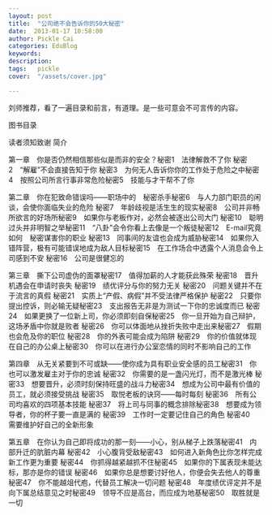 ```yaml
---
layout: post  
title:  "公司绝不会告诉你的50大秘密"
date:  2013-01-17 10:58:00
author: Pickle Cai  
categories: EduBlog  
keywords: 
description:   
tags:	pickle   
cover:  "/assets/cover.jpg"  

---
```


 刘师推荐，看了一遍目录和前言，有道理。是一些可意会不可言传的内容。

图书目录

读者须知致谢 简介

第一章　你是否仍然相信那些似是而非的安全？秘密1　法律解救不了你 秘密2　“解雇”不会直接告知于你 秘密3　为何无人告诉你你的工作处于危险之中秘密4　按照公司所言行事非常危险秘密5　技能与才干帮不了你 

第二章　你在犯致命错误吗——职场中的　秘密杀手秘密6　与人力部门职员的闲谈，会使你面临失业的危险 秘密7　年龄歧视是活生生的现实秘密8　公司并非畅所欲言的好场所秘密9　如果你与老板作对，必然会被逐出公司大门 秘密10　聪明过头并非明智之举秘密11　“八卦”会令你看上去像是一个叛徒秘密12　E-mail究竟如何　秘密谋害你的职业 秘密13　同事间的友谊也会成为威胁秘密14　如果你入错阵营，极有可能错误地成为敌人目标秘密15　在工作场合中透露个人消息会令上司感到不安 秘密16　公司是很健忘的

第三章　撕下公司虚伪的面罩秘密17　值得加薪的人才能获此殊荣 秘密18　晋升机遇会在申请时丧失 秘密19　绩优评分与你的努力无关 秘密20　问题关键并不在于流言的真假 秘密21　实质上“产假、病假”并不受法律严格保护 秘密22　只要你提出控诉，则必输无疑秘密23　支出报告无非是为测试一下你的忠诚度而已 秘密24　如果更换了一位新上司，你必须即刻自保秘密25　你一旦开始为自己辩护，这场矛盾中你就是败者 秘密26　你可以体面地从挫折失败中走出来秘密27　假期也会危及你的职位 秘密28　你的外表可能会成为陷阱 秘密29　你的价值就体现在自己的办公桌上秘密30　你可以在进行办公室恋情的同时不影响自己的工作

第四章　从无关紧要到不可或缺——使你成为具有职业安全感的员工秘密31　你也可以激发雇主对于你的忠诚 秘密32　你需要的是一盏闪光灯，而不是激光棒 秘密33　想要晋升，必须时刻保持旺盛的战斗力秘密34　想成为公司中最有价值的员工，就必须接受挑战 秘密35　取悦老板的诀窍——每时每刻 秘密36　所有公司均喜欢的四项基本技能 秘密37　将上司与同事的概念排除秘密38　想要成为领导者，你的杯子要一直是满的 秘密39　工作时一定要记住自己的角色 秘密40　需要维护好自己的全新形象

第五章　在你认为自己即将成功的那一刻——小心，别从梯子上跌落秘密41　内部升迁的肮脏内幕 秘密42　小心腹背受敌秘密43　如何进入新角色比你怎样完成新工作更为重要 秘密44　你抓得越紧越抓不住秘密45　如果你的下属表现未能达标，那亦是你的错误 秘密46　如果你总是想要讨好他人，你便会失去他人的尊重 秘密47　你不能越俎代庖，代替员工解决一切问题 秘密48　年度绩优评定并不是向下属总结意见之时秘密49　领导不应是高台，而应成为地基秘密50　取胜就是一切						

		    
